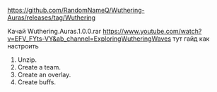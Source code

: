 https://github.com/RandomNameQ/Wuthering-Auras/releases/tag/Wuthering

Качай Wuthering.Auras.1.0.0.rar
https://www.youtube.com/watch?v=EFV_FYts-VY&ab_channel=ExploringWutheringWaves тут гайд как настроить


1. Unzip.
2. Create a team.
3. Create an overlay.
4. Create buffs.
